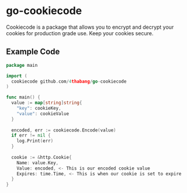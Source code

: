 # go-cookiecode
Cookiecode is a package that allows you to encrypt and decrypt your cookies for production grade use. Keep your cookies secure.

## Example Code
```go
package main

import (
  cookiecode github.com/4thabang/go-cookiecode
)

func main() {
  value := map[string]string{
    "key": cookieKey,
    "value": cookieValue
  }
  
  encoded, err := cookiecode.Encode(value)
  if err != nil {
    log.Print(err)
  }
  
  cookie := &http.Cookie{
    Name: value.Key,
    Value: encoded, <- This is our encoded cookie value
    Expires: time.Time, <- This is when our cookie is set to expire
  }
}
```
